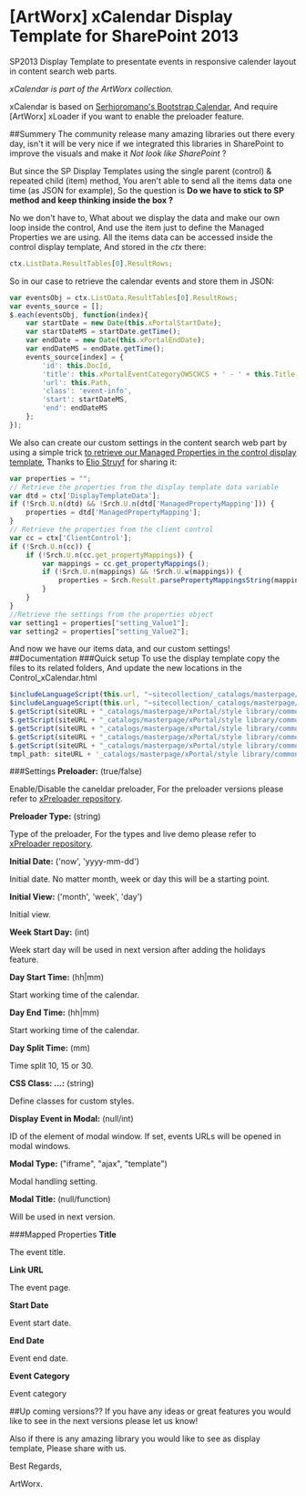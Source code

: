 # [ArtWorx] xCalendar Display Template for SharePoint 2013
SP2013 Display Template to presentate events in responsive calender layout in content search web parts.

*xCalendar is part of the ArtWorx collection.*

xCalendar is based on [Serhioromano's Bootstrap Calendar][4], And require [ArtWorx] xLoader if you want to enable the preloader feature.

##Summery
The community release many amazing libraries out there every day, isn't it will be very nice if we integrated this libraries in SharePoint to improve the visuals and make it *Not look like SharePoint* ?

But since the SP Display Templates using the single parent (control) & repeated child (item) method, You aren't able to send all the items data one time (as JSON for example),
So the question is **Do we have to stick to SP method and keep thinking inside the box ?**

No we don't have to, What about we display the data and make our own loop inside the control, And use the item just to define the Managed  Properties we are using.
All the items data can be accessed inside the control display template, And stored  in the *ctx* there:
```javascript
ctx.ListData.ResultTables[0].ResultRows;
```
So in our case to retrieve the calendar events and store them in JSON:
```javascript
var eventsObj = ctx.ListData.ResultTables[0].ResultRows;
var events_source = [];
$.each(eventsObj, function(index){
	var startDate = new Date(this.xPortalStartDate);
	var startDateMS = startDate.getTime();
	var endDate = new Date(this.xPortalEndDate);
	var endDateMS = endDate.getTime();
	events_source[index] = {
		'id': this.DocId,
		'title': this.xPortalEventCategoryOWSCHCS + ' - ' + this.Title,
		'url': this.Path,
		'class': 'event-info',
		'start': startDateMS,
		'end': endDateMS
	};
});
```
We also can create our custom settings in the content search web part by using  a simple trick [to retrieve  our  Managed Properties  in the control display template][1], Thanks to [Elio Struyf][2]  for sharing it:
```javascript
var properties = "";
// Retrieve the properties from the display template data variable
var dtd = ctx['DisplayTemplateData'];
if (!Srch.U.n(dtd) && !Srch.U.n(dtd['ManagedPropertyMapping'])) {
    properties = dtd['ManagedPropertyMapping'];
}
// Retrieve the properties from the client control
var cc = ctx['ClientControl'];
if (!Srch.U.n(cc)) {
    if (!Srch.U.n(cc.get_propertyMappings)) {
        var mappings = cc.get_propertyMappings();
        if (!Srch.U.n(mappings) && !Srch.U.w(mappings)) {
            properties = Srch.Result.parsePropertyMappingsString(mappings);
        }
    }
}
//Retrieve the settings from the properties object
var setting1 = properties["setting_Value1"];
var setting2 = properties["setting_Value2"];
```
And now we have our items data, and our custom settings!
##Documentation
###Quick setup
To use the display template copy the files to its related folders, And update the new locations in the Control_xCalendar.html
```javascript
$includeLanguageScript(this.url, "~sitecollection/_catalogs/masterpage/xPortal/style library/common/styles/xCalendar/calendar.css"); // line 19
$includeLanguageScript(this.url, "~sitecollection/_catalogs/masterpage/xPortal/style library/common/styles/xLoader/xloader.css"); // line 20
$.getScript(siteURL + "_catalogs/masterpage/xPortal/style library/common/styles/xLoader/xLoaderTmplArray.js", ...) // line 144
$.getScript(siteURL + "_catalogs/masterpage/xPortal/style library/common/scripts/xCalendar/underscore-min.js", ...) // line 202
$.getScript(siteURL + "_catalogs/masterpage/xPortal/style library/common/scripts/xCalendar/jstz.min.js", ...) // line 203
$.getScript(siteURL + "_catalogs/masterpage/xPortal/style library/common/scripts/xCalendar/language/"+langCode+".js"); // line 204
$.getScript(siteURL + "_catalogs/masterpage/xPortal/style library/common/scripts/xCalendar/calendar.min.js", ...) // line 205
tmpl_path: siteURL + '_catalogs/masterpage/xPortal/style library/common/scripts/xCalendar/tmpls/', // line 215
```

###Settings
**Preloader:** (true/false)

Enable/Disable the caneldar preloader, For the preloader versions please refer to [xPreloader repository][3].

**Preloader Type:** (string)

Type of the preloader, For the types and live demo please refer to [xPreloader repository][3].

**Initial Date:** ('now', 'yyyy-mm-dd')

Initial date. No matter month, week or day this will be a starting point.

**Initial View:** ('month', 'week', 'day')

Initial view.

**Week Start Day:** (int)

Week start day will be used in next version after adding the holidays feature.

**Day Start Time:** (hh|mm)

Start working time of the calendar.

**Day End Time:** (hh|mm)

Start working time of the calendar.

**Day Split Time:** (mm)

Time split 10, 15 or 30.

**CSS Class: ...:** (string)

Define classes for custom styles.

**Display Event in Modal:** (null/int)

ID of the element of modal window. If set, events URLs will be opened in modal windows.

**Modal Type:** ("iframe", "ajax", "template")

Modal handling setting.

**Modal Title:** (null/function)

Will be used in next version.


###Mapped Properties
**Title**

The event title.

**Link URL**

The event page.

**Start Date**

Event start date.

**End Date**

Event end date.

**Event Category**

Event category

##Up coming versions??
If you have any ideas or great features you would like to see in the next versions please let us know!

Also if there is any amazing library you would like to see as display template, Please share with us.

Best Regards,

ArtWorx.

[1]: http://www.eliostruyf.com/adding-configurable-settings-display-templates/
[2]: https://twitter.com/eliostruyf
[3]: https://github.com/AnasTawfeek/-ArtWorx-xLoader
[4]: https://github.com/Serhioromano/bootstrap-calendar/
